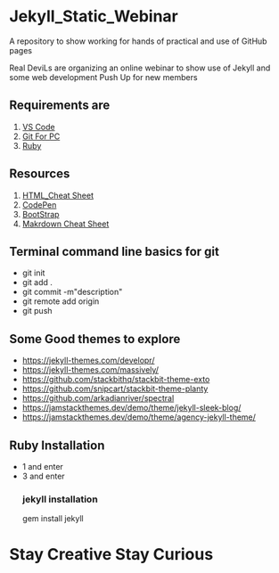 # Jekyll_Static_Webinar
A  repository to show working for hands of practical and use of GitHub pages

Real DeviLs are organizing an online webinar to show use of Jekyll and some web development Push Up for new members

## Requirements are 

1.  [VS Code](https://code.visualstudio.com/download)
2.  [Git For PC](https://git-scm.com/downloads)
3.  [Ruby](https://rubyinstaller.org/downloads/)



## Resources 
1. [HTML_Cheat Sheet](https://www.w3schools.com/tags/)
2. [CodePen](https://codepen.io/trending)
3. [BootStrap](https://getbootstrap.com/)
4. [Makrdown Cheat Sheet ](https://www.markdownguide.org/cheat-sheet/)



## Terminal command line basics for git 
- git init
- git add .
- git commit -m"description"
- git remote add origin <link>
- git push
## Some Good themes to explore
- https://jekyll-themes.com/developr/
- https://jekyll-themes.com/massively/
- https://github.com/stackbithq/stackbit-theme-exto
- https://github.com/snipcart/stackbit-theme-planty
- https://github.com/arkadianriver/spectral
- https://jamstackthemes.dev/demo/theme/jekyll-sleek-blog/
- https://jamstackthemes.dev/demo/theme/agency-jekyll-theme/
## Ruby Installation 
- 1 and enter 
- 3 and enter
  ### jekyll installation
  gem install jekyll
# Stay Creative Stay Curious 
